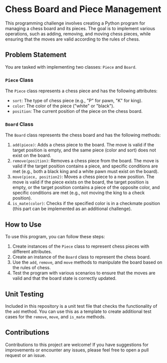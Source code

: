 # Chess Board and Piece Management

This programming challenge involves creating a Python program for managing a chess board and its pieces. The goal is to implement various operations, such as adding, removing, and moving chess pieces, while ensuring that the moves are valid according to the rules of chess.

## Problem Statement

You are tasked with implementing two classes: `Piece` and `Board`.

### `Piece` Class

The `Piece` class represents a chess piece and has the following attributes:
- `sort`: The type of chess piece (e.g., "P" for pawn, "K" for king).
- `color`: The color of the piece ("white" or "black").
- `position`: The current position of the piece on the chess board.

### `Board` Class

The `Board` class represents the chess board and has the following methods:

1. `add(piece)`: Adds a chess piece to the board. The move is valid if the target position is empty, and the same piece (color and sort) does not exist on the board.
2. `remove(position)`: Removes a chess piece from the board. The move is valid if the target position contains a piece, and specific conditions are met (e.g., both a black king and a white pawn must exist on the board).
3. `move(piece, position2)`: Moves a chess piece to a new position. The move is valid if the piece exists on the board, the target position is empty, or the target position contains a piece of the opposite color, and specific conditions are met (e.g., not moving the king to a check position).
4. `is_mate(color)`: Checks if the specified color is in a checkmate position (this part can be implemented as an additional challenge).

## How to Use

To use this program, you can follow these steps:

1. Create instances of the `Piece` class to represent chess pieces with different attributes.
2. Create an instance of the `Board` class to represent the chess board.
3. Use the `add`, `remove`, and `move` methods to manipulate the board based on the rules of chess.
4. Test the program with various scenarios to ensure that the moves are valid and that the board state is correctly updated.

## Unit Testing

Included in this repository is a unit test file that checks the functionality of the `add` method. You can use this as a template to create additional test cases for the `remove`, `move`, and `is_mate` methods.

## Contributions

Contributions to this project are welcome! If you have suggestions for improvements or encounter any issues, please feel free to open a pull request or an issue.
